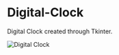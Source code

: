 # Digital-Clock

Digital Clock created through Tkinter.

![Digital Clock](https://imgur.com/a/K9U5UAR)
